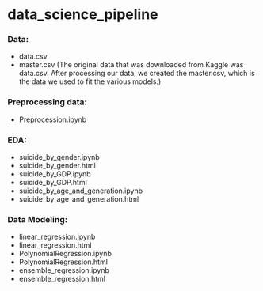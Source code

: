 # data_science_pipeline


### Data:
- data.csv
- master.csv
(The original data that was downloaded from Kaggle was data.csv. After processing our data, we created the master.csv, which is the data we used to fit the various models.)

### Preprocessing data:
- Preprocession.ipynb

### EDA:
- suicide_by_gender.ipynb 
- suicide_by_gender.html
- suicide_by_GDP.ipynb 
- suicide_by_GDP.html
- suicide_by_age_and_generation.ipynb
- suicide_by_age_and_generation.html

### Data Modeling:
- linear_regression.ipynb
- linear_regression.html
- PolynomialRegression.ipynb
- PolynomialRegression.html
- ensemble_regression.ipynb 
- ensemble_regression.html

